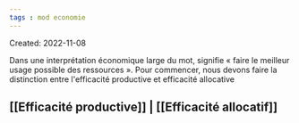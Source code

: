 ```yaml
---
tags : mod economie
---
```

Created: 2022-11-08 

Dans une  interprétation économique large du mot, signifie « faire le meilleur usage possible des ressources ». Pour commencer, nous devons faire la distinction entre l'efficacité productive et efficacité allocative

## [[Efficacité productive]]  | [[Efficacité allocatif]]
